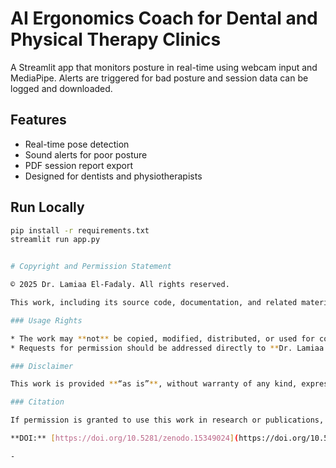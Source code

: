 # AI Ergonomics Coach for Dental and Physical Therapy Clinics

A Streamlit app that monitors posture in real-time using webcam input and MediaPipe. Alerts are triggered for bad posture and session data can be logged and downloaded.

## Features
- Real-time pose detection
- Sound alerts for poor posture
- PDF session report export
- Designed for dentists and physiotherapists

## Run Locally
```bash
pip install -r requirements.txt
streamlit run app.py


# Copyright and Permission Statement

© 2025 Dr. Lamiaa El-Fadaly. All rights reserved.

This work, including its source code, documentation, and related materials, is the intellectual property of **Dr. Lamiaa El-Fadaly**.

### Usage Rights

* The work may **not** be copied, modified, distributed, or used for commercial, research, or educational purposes **without prior written permission** from the copyright holder.
* Requests for permission should be addressed directly to **Dr. Lamiaa El-Fadaly**.

### Disclaimer

This work is provided **“as is”**, without warranty of any kind, express or implied. The author shall not be liable for any claim, damages, or other liability arising from its use.

### Citation

If permission is granted to use this work in research or publications, it must be cited as follows:

**DOI:** [https://doi.org/10.5281/zenodo.15349024](https://doi.org/10.5281/zenodo.15349024)

-
